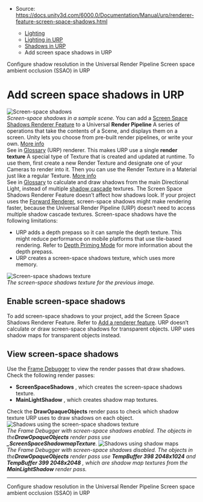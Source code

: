 * Source: https://docs.unity3d.com/6000.0/Documentation/Manual/urp/renderer-feature-screen-space-shadows.html

  * [Lighting](https://docs.unity3d.com/6000.0/Documentation/Manual/LightingOverview.html)
  * [Lighting in URP](https://docs.unity3d.com/6000.0/Documentation/Manual/urp/lighting-landing.html)
  * [Shadows in URP](https://docs.unity3d.com/6000.0/Documentation/Manual/urp/Shadows-in-URP.html)
  * Add screen space shadows in URP


[](https://docs.unity3d.com/6000.0/Documentation/Manual/urp/shadow-resolution-urp.html)
Configure shadow resolution in the Universal Render Pipeline
[](https://docs.unity3d.com/6000.0/Documentation/Manual/urp/post-processing-ssao-landing.html)
Screen space ambient occlusion (SSAO) in URP
# Add screen space shadows in URP
![Screen-space shadows](https://docs.unity3d.com/6000.0/Documentation/uploads/urp/ssshadows/ssshadows-result.png)  
_Screen-space shadows in a sample scene._
You can add a [Screen Space Shadows Renderer Feature](https://docs.unity3d.com/6000.0/Documentation/Manual/urp/renderer-feature-screen-space-shadows.html) to a Universal **Render Pipeline** A series of operations that take the contents of a Scene, and displays them on a screen. Unity lets you choose from pre-built render pipelines, or write your own. [More info](https://docs.unity3d.com/6000.0/Documentation/Manual/render-pipelines.html)  
See in [Glossary](https://docs.unity3d.com/6000.0/Documentation/Manual/Glossary.html#Renderpipeline) (URP) renderer. This makes URP use a single **render texture** A special type of Texture that is created and updated at runtime. To use them, first create a new Render Texture and designate one of your Cameras to render into it. Then you can use the Render Texture in a Material just like a regular Texture. [More info](https://docs.unity3d.com/6000.0/Documentation/Manual/class-RenderTexture.html)  
See in [Glossary](https://docs.unity3d.com/6000.0/Documentation/Manual/Glossary.html#RenderTexture) to calculate and draw shadows from the main Directional Light, instead of multiple [shadow cascade](https://docs.unity3d.com/Manual/shadow-cascades.html) textures.
The Screen Space Shadows Renderer Feature doesn’t affect how shadows look. 
If your project uses the [Forward Renderer](https://docs.unity3d.com/6000.0/Documentation/Manual/urp/urp-universal-renderer.html), screen-space shadows might make rendering faster, because the Universal Render Pipeline (URP) doesn’t need to access multiple shadow cascade textures.
Screen-space shadows have the following limitations:
  * URP adds a depth prepass so it can sample the depth texture. This might reduce performance on mobile platforms that use tile-based rendering. Refer to [Depth Priming Mode](https://docs.unity3d.com/6000.0/Documentation/Manual/urp/urp-universal-renderer.html#rendering) for more information about the depth prepass.
  * URP creates a screen-space shadows texture, which uses more memory.


![Screen-space shadows texture](https://docs.unity3d.com/6000.0/Documentation/uploads/urp/ssshadows/ssshadows-shadow-texture.png)  
_The screen-space shadows texture for the previous image._
## Enable screen-space shadows
To add screen-space shadows to your project, add the Screen Space Shadows Renderer Feature. Refer to [Add a renderer feature](https://docs.unity3d.com/6000.0/Documentation/Manual/urp/urp-renderer-feature.html).
URP doesn’t calculate or draw screen-space shadows for transparent objects. URP uses shadow maps for transparent objects instead.
## View screen-space shadows
Use the [Frame Debugger](https://docs.unity3d.com/Manual/FrameDebugger.html) to view the render passes that draw shadows. Check the following render passes:
  * **ScreenSpaceShadows** , which creates the screen-space shadows texture.
  * **MainLightShadow** , which creates shadow map textures.


Check the **DrawOpaqueObjects** render pass to check which shadow texture URP uses to draw shadows on each object.
![Shadows using the screen-space shadows texture](https://docs.unity3d.com/6000.0/Documentation/uploads/urp/ssshadows/ssshadows-cast-shadow-using-screenspace.png)  
_The Frame Debugger with screen-space shadows enabled. The objects in the**DrawOpaqueObjects** render pass use **_ScreenSpaceShadowmapTexture**._
![Shadows using shadow maps](https://docs.unity3d.com/6000.0/Documentation/uploads/urp/ssshadows/ssshadows-cast-shadow-using-cascades.png)  
_The Frame Debugger with screen-space shadows disabled. The objects in the**DrawOpaqueObjects** render pass use **TempBuffer 398 2048x1024** and **TempBuffer 399 2048x2048** , which are shadow map textures from the **MainLightShadow** render pass._
* * *
[](https://docs.unity3d.com/6000.0/Documentation/Manual/urp/shadow-resolution-urp.html)
Configure shadow resolution in the Universal Render Pipeline
[](https://docs.unity3d.com/6000.0/Documentation/Manual/urp/post-processing-ssao-landing.html)
Screen space ambient occlusion (SSAO) in URP

